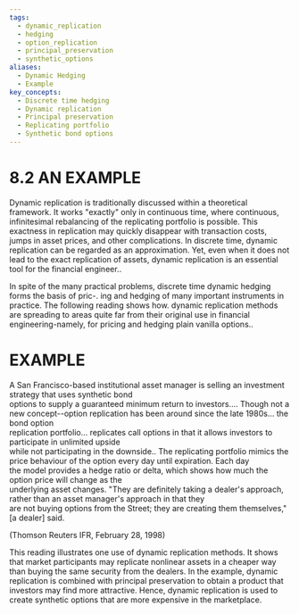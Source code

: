 ```yaml
---
tags:
  - dynamic_replication
  - hedging
  - option_replication
  - principal_preservation
  - synthetic_options
aliases:
  - Dynamic Hedging
  - Example
key_concepts:
  - Discrete time hedging
  - Dynamic replication
  - Principal preservation
  - Replicating portfolio
  - Synthetic bond options
---
```


# 8.2 AN EXAMPLE  

Dynamic replication is traditionally discussed within a theoretical framework. It works "exactly" only in continuous time, where continuous, infinitesimal rebalancing of the replicating portfolio is possible. This exactness in replication may quickly disappear with transaction costs, jumps in asset prices, and other complications. In discrete time, dynamic replication can be regarded as an approximation. Yet, even when it does not lead to the exact replication of assets, dynamic replication is an essential tool for the financial engineer..  

In spite of the many practical problems, discrete time dynamic hedging forms the basis of pric-. ing and hedging of many important instruments in practice. The following reading shows how. dynamic replication methods are spreading to areas quite far from their original use in financial engineering-namely, for pricing and hedging plain vanilla options..  

# EXAMPLE  

A San Francisco-based institutional asset manager is selling an investment strategy that uses synthetic bond   
options to supply a guaranteed minimum return to investors.... Though not a new concept--option replication has been around since the late 1980s... the bond option   
replication portfolio... replicates call options in that it allows investors to participate in unlimited upside   
while not participating in the downside.. The replicating portfolio mimics the price behaviour of the option every day until expiration. Each day   
the model provides a hedge ratio or delta, which shows how much the option price will change as the   
underlying asset changes. "They are definitely taking a dealer's approach, rather than an asset manager's approach in that they   
are not buying options from the Street; they are creating them themselves," [a dealer] said.  

(Thomson Reuters IFR, February 28, 1998)  

This reading illustrates one use of dynamic replication methods. It shows that market participants may replicate nonlinear assets in a cheaper way than buying the same security from the dealers. In the example, dynamic replication is combined with principal preservation to obtain a product that investors may find more attractive. Hence, dynamic replication is used to create synthetic options that are more expensive in the marketplace.  
